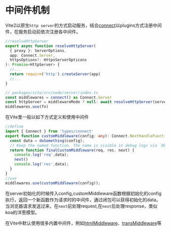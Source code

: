 # 中间件机制

Vite2以原生`http server`的方式启动服务，结合[connect](https://www.npmjs.com/package/connect)以plugins方式注册中间件，在服务启动前依次注册各中间件。

```ts
//resolveHttpServer
export async function resolveHttpServer(
  { proxy }: ServerOptions,
  app: Connect.Server,
  httpsOptions?: HttpsServerOpticons
): Promise<HttpServer> {
  //...
  return require('http').createServer(app)
  //...
}

// packages/vite/src/node/server/index.ts
const middlewares = connect() as Connect.Server
const httpServer = middlewareMode ? null: await resolveHttpServer(serverConfig, middlewares, httpsOptions)
middlewares.use(fn)
```

在Vite里一般以如下方式定义和使用中间件
```ts
//define
import { Connect } from 'types/connect'
export function customMiddleware(config: any): Connect.NextHandleFunction {
  const data = doSomething(config);
  // Keep the named function. The name is visible in debug logs via `DEBUG=connect:dispatcher ...`
  return function finalCustomMiddleware(req, res, next) {
    console.log('req',data);
    next()
    console.log('res',data);
  }
}
//use
middlewares.use(customMiddleware(config));
```
在server初始化的时候传入config,customMiddleware函数根据初始化的config执行，返回一个新函数作为请求时的中间件，通过闭包可以获得初始化的data。当浏览器请求发送过来，在`next`前处理request,在`next`后处理response，类似koa的洋葱模型。

在Vite中默认使用很多内置中间件，例如[htmlMiddleware](./htmlMiddleware.md)、[transMiddleware](./transformMiddleware.md)等
